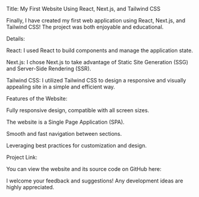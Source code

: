 Title: My First Website Using React, Next.js, and Tailwind CSS

Finally, I have created my first web application using React, Next.js, and Tailwind CSS! The project was both enjoyable and educational.

Details:

React:
I used React to build components and manage the application state.

Next.js:
I chose Next.js to take advantage of Static Site Generation (SSG) and Server-Side Rendering (SSR).

Tailwind CSS:
I utilized Tailwind CSS to design a responsive and visually appealing site in a simple and efficient way.

Features of the Website:

Fully responsive design, compatible with all screen sizes.

The website is a Single Page Application (SPA).

Smooth and fast navigation between sections.

Leveraging best practices for customization and design.

Project Link:

You can view the website and its source code on GitHub here:

I welcome your feedback and suggestions! Any development ideas are highly appreciated.
